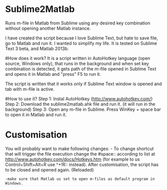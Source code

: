 # Sublime2Matlab
Runs m-file in Matlab from Sublime using any desired key combination without opening another Matlab instance.

I have created the script because I love Sublime Text, but hate to save file, go to Matlab and run it. I wanted to simplify my life. It is tested on Sublime Text 3 beta, and Matlab 2013b.

#How does it work?
It is a script written in AutoHotkey language (open source, Windows only), that runs in the background and when set key combination is detected, it gets path of the m-file opened in Sublime Text and opens it in Matlab and "press" F5 to run it.

The script is written that it works only if Sublime Text window is opened and tab with m-file is active.

#How to use it?
Step 1: Instal AutoHotkey (http://www.autohotkey.com/)
Step 2: Download the sublime2matlab.ahk file and run it. (it will run in the background)
Step 3: Open any m-file in Sublime. Press WinKey + space bar to open it in Matlab and run it.

# Customisation
You will probably want to make following changes:
	- To change shortcut that will trigger the file execution change the #space:: according to list at http://www.autohotkey.com/docs/Hotkeys.htm (for example to us Control+Shift+Alt+R use ^+!R:: instead). After customisation, the script has to be closed and opened again. (Reloaded)

	-make sure that Matlab us set to open m-files as default program in Windows.


